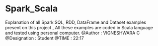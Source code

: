 # Spark_Scala
Explanation of all Spark SQL, RDD, DataFrame and Dataset examples present on this project  , All these examples are coded in Scala language and tested using personal  computer.
@Author : VIGNESHWARA C
@Designation : Student
@TIME : 22:17 
   
